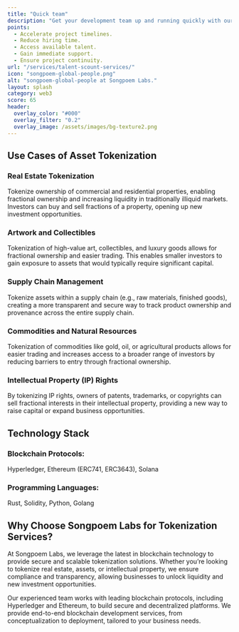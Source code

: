 ```yaml
---
title: "Quick team"
description: "Get your development team up and running quickly with our efficient staffing process."
points:
  - Accelerate project timelines.
  - Reduce hiring time.
  - Access available talent.
  - Gain immediate support.
  - Ensure project continuity.
url: "/services/talent-scount-services/"
icon: "songpoem-global-people.png"
alt: "songpoem-global-people at Songpoem Labs."
layout: splash
category: web3
score: 65
header:
  overlay_color: "#000"
  overlay_filter: "0.2"
  overlay_image: /assets/images/bg-texture2.png
---
```


## Use Cases of Asset Tokenization
### Real Estate Tokenization
Tokenize ownership of commercial and residential properties, enabling fractional ownership and increasing liquidity in traditionally illiquid markets. Investors can buy and sell fractions of a property, opening up new investment opportunities.

### Artwork and Collectibles
Tokenization of high-value art, collectibles, and luxury goods allows for fractional ownership and easier trading. This enables smaller investors to gain exposure to assets that would typically require significant capital.

### Supply Chain Management
Tokenize assets within a supply chain (e.g., raw materials, finished goods), creating a more transparent and secure way to track product ownership and provenance across the entire supply chain.

### Commodities and Natural Resources
Tokenization of commodities like gold, oil, or agricultural products allows for easier trading and increases access to a broader range of investors by reducing barriers to entry through fractional ownership.

### Intellectual Property (IP) Rights
By tokenizing IP rights, owners of patents, trademarks, or copyrights can sell fractional interests in their intellectual property, providing a new way to raise capital or expand business opportunities.

## Technology Stack
### Blockchain Protocols:
Hyperledger, Ethereum (ERC741, ERC3643), Solana

### Programming Languages:
Rust, Solidity, Python, Golang

## Why Choose Songpoem Labs for Tokenization Services?
At Songpoem Labs, we leverage the latest in blockchain technology to provide secure and scalable tokenization solutions. Whether you’re looking to tokenize real estate, assets, or intellectual property, we ensure compliance and transparency, allowing businesses to unlock liquidity and new investment opportunities.

Our experienced team works with leading blockchain protocols, including Hyperledger and Ethereum, to build secure and decentralized platforms. We provide end-to-end blockchain development services, from conceptualization to deployment, tailored to your business needs.